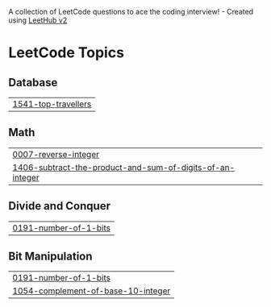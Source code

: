 A collection of LeetCode questions to ace the coding interview! - Created using [LeetHub v2](https://github.com/arunbhardwaj/LeetHub-2.0)
<!---LeetCode Topics Start-->
# LeetCode Topics
## Database
|  |
| ------- |
| [1541-top-travellers](https://github.com/Ainfinity007/coding-journey/tree/master/1541-top-travellers) |
## Math
|  |
| ------- |
| [0007-reverse-integer](https://github.com/Ainfinity007/coding-journey/tree/master/0007-reverse-integer) |
| [1406-subtract-the-product-and-sum-of-digits-of-an-integer](https://github.com/Ainfinity007/coding-journey/tree/master/1406-subtract-the-product-and-sum-of-digits-of-an-integer) |
## Divide and Conquer
|  |
| ------- |
| [0191-number-of-1-bits](https://github.com/Ainfinity007/coding-journey/tree/master/0191-number-of-1-bits) |
## Bit Manipulation
|  |
| ------- |
| [0191-number-of-1-bits](https://github.com/Ainfinity007/coding-journey/tree/master/0191-number-of-1-bits) |
| [1054-complement-of-base-10-integer](https://github.com/Ainfinity007/coding-journey/tree/master/1054-complement-of-base-10-integer) |
<!---LeetCode Topics End-->